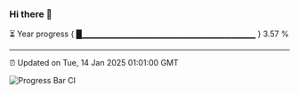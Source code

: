 ### Hi there 👋

⏳ Year progress { █▁▁▁▁▁▁▁▁▁▁▁▁▁▁▁▁▁▁▁▁▁▁▁▁▁▁▁▁▁ } 3.57 %

---

⏰ Updated on Tue, 14 Jan 2025 01:01:00 GMT

![Progress Bar CI](https://github.com/liununu/liununu/workflows/Progress%20Bar%20CI/badge.svg)
